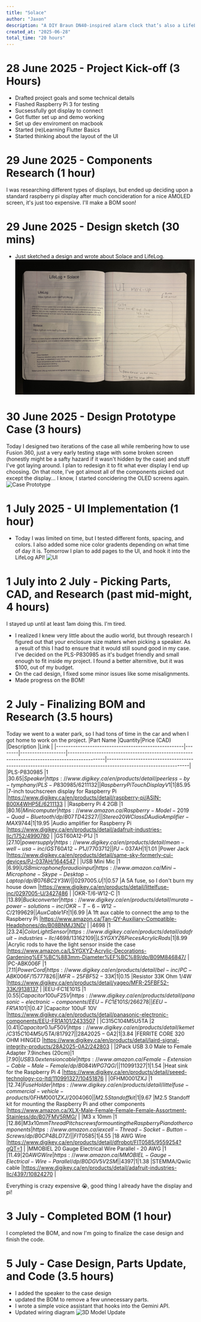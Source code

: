 ```yaml
---
title: "Solace"
author: "Jaxon"
description: "A DIY Braun DN40-inspired alarm clock that’s also a LifeLog Satellite and smart speaker."
created_at: "2025-06-28"
total_time: "20 hours"
---
```

# 28 June 2025 - Project Kick-off (3 Hours)
- Drafted project goals and some technical details
- Flashed Raspberry Pi 3 for testing
- Sucsessfully got display to connect
- Got flutter set up and demo working
- Set up dev enviroment on macbook
- Started (re)Learning Flutter Basics
- Started thinking about the layout of the UI
# 29 June 2025 - Components Research (1 hour)
I was researching different types of displays, but ended up deciding upon a standard raspberry pi display after much concideration for a nice AMOLED screen, it's just too expensive. I'll make a BOM soon!
# 29 June 2025 - Design sketch (30 mins)
- Just sketched a design and wrote about Solace and LifeLog.
![notebook](https://github.com/jaxfry/Solace/blob/main/assets/IMG_3976.jpeg)
# 30 June 2025 - Design Prototype Case (3 hours)
Today I designed two iterations of the case all while rembering how to use Fusion 360, just a very early testing stage with some broken screen (honestly might be a safty hazard if it wasn't hidden by the case) and stuff I've got laying around. I plan to redesign it to fit what ever display I end up choosing. On that note, I've got almost all of the components picked out except the display... I know, I started concidering the OLED screens again.
![Case Prototype](https://hc-cdn.hel1.your-objectstorage.com/s/v3/9558a9376349096f5571a5a9b8c74ab3ac5a25d3_img_3977.jpeg)
# 1 July 2025 - UI Implementation (1 hour)
- Today I was limited on time, but I tested different fonts, spacing, and colors. I also added some nice color gradents depending on what time of day it is. Tomorrow I plan to add pages to the UI, and hook it into the LifeLog API!
![UI](https://hc-cdn.hel1.your-objectstorage.com/s/v3/204a3b8548ccc160edd3fd8c15deb6d1d7d675bf_img_3978.jpeg)
# 1 July into 2 July - Picking Parts, CAD, and Research (past mid-might, 4 hours)
I stayed up until at least 1am doing this. I'm tired.
- I realized I knew very little about the audio world, but through research I figured out that your enclosure size maters when picking a speaker. As a result of this I had to ensure that it would still sound good in my case. I've decided on the PLS-P830985 as it's budget friendly and small enough to fit inside my project. I found a better alternitive, but it was $100, out of my budget.
- On the cad design, I fixed some minor issues like some misalignments.
- Made progress on the BOM!
# 2 July - Finalizing BOM and Research (3.5 hours)
Today we went to a water park, so I had tons of time in the car and when I got home to work on the project.
|Part Name                                            |Quantity|Price (CAD)        |Description                                                                                  |Link                                                                                                            |
|-----------------------------------------------------|--------|-------------------|---------------------------------------------------------------------------------------------|----------------------------------------------------------------------------------------------------------------|
|PLS-P830985                                          |1       |$30.65             |Speaker                                                                                      |https://www.digikey.ca/en/products/detail/peerless-by-tymphany/PLS-P830985/6211132                              |
|Raspberry Pi Touch Display V1                        |1       |$85.95             |7-inch touchscreen display for Raspberry Pi                                                  |https://www.digikey.ca/en/products/detail/raspberry-pi/ASIN-B00X4WHP5E/6211133                                  |
|Raspberry Pi 4 2GB                                   |1       |$80.16             |Mini computer                                                                                |https://www.amazon.ca/Raspberry-Model-2019-Quad-Bluetooth/dp/B07TD42S27/                                        |
|Stereo 20W Class D Audio Amplifier - MAX9744         |1       |$19.95             |Audio amplifier for Raspberry Pi                                                             |https://www.digikey.ca/en/products/detail/adafruit-industries-llc/1752/4990780                                  |
|GST60A12-P1J                                         |1       |$27.10             |power supply                                                                                 |https://www.digikey.ca/en/products/detail/mean-well-usa-inc/GST60A12-P1J/7703712                                |
|PJ-037AH                                             |1       |$1.01              |Power Jack                                                                                   |https://www.digikey.ca/en/products/detail/same-sky-formerly-cui-devices/PJ-037AH/1644547                        |
|USB Mini Mic                                         |1       |$6.99              |USB microphone for audio input                                                               |https://www.amazon.ca/Mini-Microphone-Skype-Desktop-Laptop/dp/B076BC2Y3W/                                       |
|0297005.U                                            |1       |$0.57              |A 5A fuse, so I don't burn my house down                                                     |https://www.digikey.ca/en/products/detail/littelfuse-inc/0297005-U/3427486                                      |
|OKR-T/6-W12-C                                        |1       |$13.89             |Buck converter                                                                               |https://www.digikey.ca/en/products/detail/murata-power-solutions-inc/OKR-T-6-W12-C/2199629                      |
|Aux Cable 1Ft                                        |1       |$6.99              |A 1ft aux cable to connect the amp to the Raspberry Pi                                       |https://www.amazon.ca/Tan-QY-Auxiliary-Compatible-Headphones/dp/B08BNMJ3ND/                                     |
|4698                                                 |1       |$23.24             |Color Light Sensor                                                                           |https://www.digikey.ca/en/products/detail/adafruit-industries-llc/4698/13162109                                 |
|LSYGXYZ 6 Pieces Acrylic Rods                        |1       |$8.99              |Acrylic rods to have the light sensor inside the case                                        |https://www.amazon.ca/LSYGXYZ-Acrylic-Decorations-Gardening%EF%BC%883mm-Diameter%EF%BC%89/dp/B09M846847/        |
|PC-ABK006F                                           |1       |$7.11              |Power Cord                                                                                   |https://www.digikey.ca/en/products/detail/bel-inc/PC-ABK006F/15777826                                           |
|MFR-25FBF52-33K                                      |1       |$0.15              |Resistor 33K Ohm 1/4W                                                                        |https://www.digikey.ca/en/products/detail/yageo/MFR-25FBF52-33K/9138137                                         |
|EEU-FC1E101S                                         |1       |$0.55              |Capacitor 100uF 25V                                                                          |https://www.digikey.ca/en/products/detail/panasonic-electronic-components/EEU-FC1E101S/266278                   |
|EEU-FR1A101                                          |1       |$0.47              |Capacitor 100uF 10V                                                                          |https://www.digikey.ca/en/products/detail/panasonic-electronic-components/EEU-FR1A101/2433507                   |
|C315C104M5U5TA                                       |2       |$0.41              |Capacitor 0.1uF 50V                                                                          |https://www.digikey.ca/en/products/detail/kemet/C315C104M5U5TA/817927                                           |
|28A2025-0A2                                          |1       |$3.84              |FERRITE CORE 320 OHM HINGED                                                                  |https://www.digikey.ca/en/products/detail/laird-signal-integrity-products/28A2025-0A2/242803                    |
|2Pack USB 3.0 Male to Female Adapter 7.9inches (20cm)|1       |$7.90              |USB 3.0 extension cable                                                                      |https://www.amazon.ca/Female-Extension-Cable-Male-Female/dp/B084WPG7QG/                                         |
|110991327                                            |1       |$1.54              |Heat sink for the Raspberry Pi 4                                                             |https://www.digikey.ca/en/products/detail/seeed-technology-co-ltd/110991327/10451876                            |
|0FHM0001ZXJ                                          |1       |$12.74             |Fuse Holder                                                                                  |https://www.digikey.ca/en/products/detail/littelfuse-commercial-vehicle-products/0FHM0001ZXJ/2004060            |
|M2.5 Standoff kit                                    |1       |$9.67              |M2.5 Standoff kit for mounting the Raspberry Pi and other components                         |https://www.amazon.ca/XLX-Male-Female-Female-Female-Assortment-Stainless/dp/B07FMV5RMG/                         |
|M3 x 10mm                                            |1       |$12.86             |M3 x 10mm Thread Pitch screws for mounting the Raspberry Pi and other components             |https://www.amazon.ca/iexcell-Thread-Socket-Button-Screws/dp/B0CP4BLD7Z/                                        |
|FIT0585                                              |1       |$4.55              |18 AWG Wire                                                                                  |https://www.digikey.ca/en/products/detail/dfrobot/FIT0585/9559254?gQT=1                                         |
|MMOBIEL 20 Gauge Electrical Wire Parallel - 20 AWG   |1       |$11.49             |20 AWG Wire                                                                                  |https://www.amazon.ca/MMOBIEL-Gauge-Electrical-Wire-Parallel/dp/B0DGV5V2SM                                      |
|4397                                                 |1       |$1.38              |STEMMA/Qwiic cable                                                                           |https://www.digikey.ca/en/products/detail/adafruit-industries-llc/4397/10824270                                 |

Everything is crazy expensive :sob:, good thing I already have the display and pi!
# 3 July - Completed BOM (1 hour)
I completed the BOM, and now I'm going to finalize the case design and finish the code.
# 5 July - Case Design, Parts Update, and Code (3.5 hours)
- I added the speaker to the case design
- updated the BOM to remove a few unnecessary parts.
- I wrote a simple voice assistant that hooks into the Gemini API.
- Updated wiring diagram
![3D Model Update](https://hc-cdn.hel1.your-objectstorage.com/s/v3/6df4d0566374887b4bf12c57420697144851c085_cleanshot_2025-07-06_at_01.19.42_2x.png)
